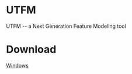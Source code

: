 UTFM
====

UTFM -- a Next Generation Feature Modeling tool

Download
====

[Windows](https://www.dropbox.com/s/1m67xwf7xrezg8l/utfm.rar)